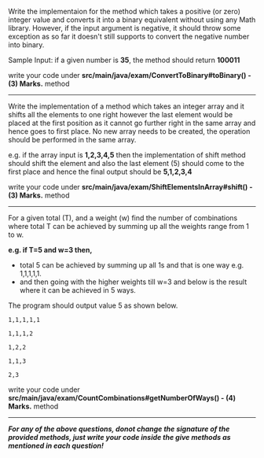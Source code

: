 Write the implementaion for the method which takes a positive (or zero) integer value and converts it into a binary equivalent without using any Math library.
However, if the input argument is negative, it should throw some exception as so far it doesn't still supports 
to convert the negative number into binary. 


Sample Input:  if a given number is <b>35</b>, the method should return <b>100011</b> 


write your code under <b> src/main/java/exam/ConvertToBinary#toBinary() - (3) Marks.</b> method

----------------

Write the implementation of a method which takes an integer array and it shifts all the elements to one right 
however the last element would be placed at the first position as it cannot go further right in the same array and hence goes to first place.
No new array needs to be created, the operation should be performed in the same array.

e.g. if the array input is <b>1,2,3,4,5</b>
then the implementation of shift method should shift the element and also the last element (5) should come to the first place 
and hence the final output should be <b>5,1,2,3,4</b> 

write your code under <b> src/main/java/exam/ShiftElementsInArray#shift() - (3) Marks.</b> method

----------------


For a given total (T), and a weight (w) find the number of combinations where total T can be achieved by summing up
all the weights range from 1 to w.

<b> e.g. if T=5 and w=3 then, </b>

 - total 5 can be achieved by summing up all 1s and that is one way e.g. 1,1,1,1,1.
 - and then going with the higher weights till w=3 and below is the result where it can be achieved in 5 ways.
 
 The program should output value 5 as shown below.

`1,1,1,1,1`

`1,1,1,2`

`1,2,2`

`1,1,3`

`2,3`

write your code under <b> src/main/java/exam/CountCombinations#getNumberOfWays() - (4) Marks.</b> method



-----

<b><i>For any of the above questions, donot change the signature of the provided methods, 
just write your code inside the give methods as mentioned in each question!</i></b>